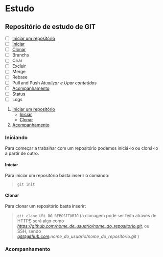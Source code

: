 # Estudo
## Repositório de estudo de GIT

- [ ] [Iniciar um repositório](#Iniciando)
- [ ] [Iniciar](#Iniciar)
- [ ] [Clonar](#Clonar)
- [ ] Branchs
- [ ] Criar
- [ ] Excluir
- [ ] Merge
- [ ] Rebase
- [ ] Pull and Push *Atualizar e Upar conteúdos*
- [ ] [Acompanhamento](#Acompanhamento)
- [ ] Status
- [ ] Logs

 1. [Iniciar um repositório](#Iniciando)
 	* [Iniciar](#Iniciar)
 	* [Clonar](#Clonar)
 1. [Acompanhamento](#Acompanhamento)


### Iniciando

 Para começar a trabalhar com um repositório podemos iniciá-lo ou cloná-lo a partir de outro.

#### Iniciar
 Para iniciar um repositório basta inserir o comando:

 > `git init`

#### Clonar
 Para clonar um repositório basta inserir:
 > `git clone URL_DO_REPOSITORIO` (a clonagem pode ser feita atráves de HTTPS será algo como *https://github.com/nome_de_usuario/nome_do_repositorio.git*, ou SSH, sendo *git@github.com:nome_do_usuario/nome_do_repositório.git* )

### Acompanhamento